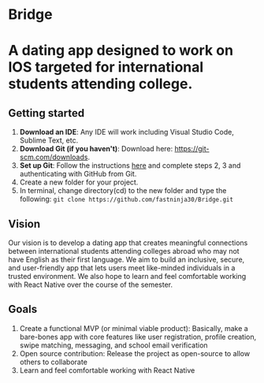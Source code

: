 # Bridge
# A dating app designed to work on IOS targeted for international students attending college.

## Getting started
1. **Download an IDE**: Any IDE will work including Visual Studio Code, Sublime Text, etc.
2. **Download Git (if you haven't)**: Download here: https://git-scm.com/downloads. 
3. **Set up Git**: Follow the instructions [here](https://docs.github.com/en/get-started/getting-started-with-git/set-up-git) and complete steps 2, 3 and authenticating with GitHub from Git.
4. Create a new folder for your project. 
5. In terminal, change directory(cd) to the new folder and type the following: `git clone https://github.com/fastninja30/Bridge.git`

## Vision
Our vision is to develop a dating app that creates meaningful connections between international students attending colleges abroad who may not have English as their first language. We aim to build an inclusive, secure, and user-friendly app that lets users meet like-minded individuals in a trusted environment. We also hope to learn and feel comfortable working with React Native over the course of the semester.

## Goals
1. Create a functional MVP (or minimal viable product): Basically, make a bare-bones app with core features like user registration, profile creation, swipe matching, messaging, and school email verification 
2. Open source contribution: Release the project as open-source to allow others to collaborate
3. Learn and feel comfortable working with React Native
